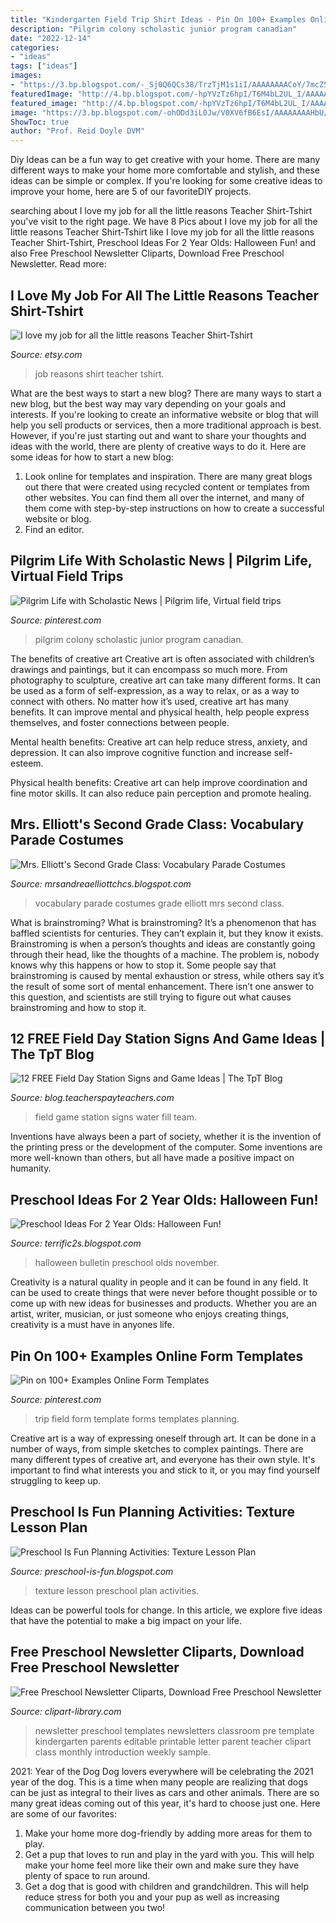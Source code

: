 ```yaml
---
title: "Kindergarten Field Trip Shirt Ideas - Pin On 100+ Examples Online Form Templates"
description: "Pilgrim colony scholastic junior program canadian"
date: "2022-12-14"
categories:
- "ideas"
tags: ["ideas"]
images:
- "https://3.bp.blogspot.com/-_Sj0Q6QCs38/TrzTjM1s1iI/AAAAAAAACoY/7mcZ5aoLfDU/s1600/IMG_0018.JPG"
featuredImage: "http://4.bp.blogspot.com/-hpYVzTz6hpI/T6M4bL2UL_I/AAAAAAAAAeU/-XDzWzjMoRk/s1600/hannah.JPG"
featured_image: "http://4.bp.blogspot.com/-hpYVzTz6hpI/T6M4bL2UL_I/AAAAAAAAAeU/-XDzWzjMoRk/s1600/hannah.JPG"
image: "https://3.bp.blogspot.com/-ohODd3iL0Jw/V0XV6fB6EsI/AAAAAAAAHbU/sJ4BASc393Q5bgIycYMlNXyrZB-IdqUsgCLcB/s640/fillbucket.png"
ShowToc: true
author: "Prof. Reid Doyle DVM"
---
```



Diy Ideas can be a fun way to get creative with your home. There are many different ways to make your home more comfortable and stylish, and these ideas can be simple or complex. If you're looking for some creative ideas to improve your home, here are 5 of our favoriteDIY projects.

	

		
searching about I love my job for all the little reasons Teacher Shirt-Tshirt you've visit to the right page. We have 8 Pics about I love my job for all the little reasons Teacher Shirt-Tshirt like I love my job for all the little reasons Teacher Shirt-Tshirt, Preschool Ideas For 2 Year Olds: Halloween Fun! and also Free Preschool Newsletter Cliparts, Download Free Preschool Newsletter. Read more:
		
    
## I Love My Job For All The Little Reasons Teacher Shirt-Tshirt

<img loading=lazy src="https://img0.etsystatic.com/000/0/6872708/il_570xN.331794742.jpg" onerror="this.onerror=null;this.src='https://tse2.mm.bing.net/th?id=OIP.SXIt15dIgKlHzoAjuHYs1gHaJ6&amp;pid=15.1';" alt="I love my job for all the little reasons Teacher Shirt-Tshirt">

_Source: etsy.com_

>job reasons shirt teacher tshirt. 

	

What are the best ways to start a new blog?
There are many ways to start a new blog, but the best way may vary depending on your goals and interests. If you're looking to create an informative website or blog that will help you sell products or services, then a more traditional approach is best. However, if you're just starting out and want to share your thoughts and ideas with the world, there are plenty of creative ways to do it. Here are some ideas for how to start a new blog: 
1. Look online for templates and inspiration. There are many great blogs out there that were created using recycled content or templates from other websites. You can find them all over the internet, and many of them come with step-by-step instructions on how to create a successful website or blog. 
2. Find an editor.

    
## Pilgrim Life With Scholastic News | Pilgrim Life, Virtual Field Trips

<img loading=lazy src="https://i.pinimg.com/736x/4b/5f/2c/4b5f2c502fa2aef3f60008c82d1f5c8f.jpg" onerror="this.onerror=null;this.src='https://tse1.mm.bing.net/th?id=OIP.UCSJoIIGJN_-ZwgfG5uaPAHaEK&amp;pid=15.1';" alt="Pilgrim Life with Scholastic News | Pilgrim life, Virtual field trips">

_Source: pinterest.com_

>pilgrim colony scholastic junior program canadian. 

	

The benefits of creative art
Creative art is often associated with children’s drawings and paintings, but it can encompass so much more. From photography to sculpture, creative art can take many different forms. It can be used as a form of self-expression, as a way to relax, or as a way to connect with others.
No matter how it’s used, creative art has many benefits. It can improve mental and physical health, help people express themselves, and foster connections between people.

Mental health benefits: Creative art can help reduce stress, anxiety, and depression. It can also improve cognitive function and increase self-esteem.

Physical health benefits: Creative art can help improve coordination and fine motor skills. It can also reduce pain perception and promote healing.

    
## Mrs. Elliott&#039;s Second Grade Class: Vocabulary Parade Costumes

<img loading=lazy src="http://4.bp.blogspot.com/-hpYVzTz6hpI/T6M4bL2UL_I/AAAAAAAAAeU/-XDzWzjMoRk/s1600/hannah.JPG" onerror="this.onerror=null;this.src='https://tse2.mm.bing.net/th?id=OIP.1X1HfUBhCaBc-WPn2bWB2QHaJ4&amp;pid=15.1';" alt="Mrs. Elliott&#039;s Second Grade Class: Vocabulary Parade Costumes">

_Source: mrsandreaelliottchcs.blogspot.com_

>vocabulary parade costumes grade elliott mrs second class. 

	

What is brainstroming?
What is brainstroming? It’s a phenomenon that has baffled scientists for centuries. They can’t explain it, but they know it exists. Brainstroming is when a person’s thoughts and ideas are constantly going through their head, like the thoughts of a machine. The problem is, nobody knows why this happens or how to stop it. Some people say that brainstroming is caused by mental exhaustion or stress, while others say it’s the result of some sort of mental enhancement. There isn’t one answer to this question, and scientists are still trying to figure out what causes brainstroming and how to stop it.

    
## 12 FREE Field Day Station Signs And Game Ideas | The TpT Blog

<img loading=lazy src="https://3.bp.blogspot.com/-ohODd3iL0Jw/V0XV6fB6EsI/AAAAAAAAHbU/sJ4BASc393Q5bgIycYMlNXyrZB-IdqUsgCLcB/s640/fillbucket.png" onerror="this.onerror=null;this.src='https://tse3.mm.bing.net/th?id=OIP.S7gvDQWVCL9kwHqMp2LGjwHaJ4&amp;pid=15.1';" alt="12 FREE Field Day Station Signs and Game Ideas | The TpT Blog">

_Source: blog.teacherspayteachers.com_

>field game station signs water fill team. 

	

Inventions have always been a part of society, whether it is the invention of the printing press or the development of the computer. Some inventions are more well-known than others, but all have made a positive impact on humanity.

    
## Preschool Ideas For 2 Year Olds: Halloween Fun!

<img loading=lazy src="https://3.bp.blogspot.com/-_Sj0Q6QCs38/TrzTjM1s1iI/AAAAAAAACoY/7mcZ5aoLfDU/s1600/IMG_0018.JPG" onerror="this.onerror=null;this.src='https://tse2.mm.bing.net/th?id=OIP.UeHCxOs0FS2_tIjDNJuwWgHaFj&amp;pid=15.1';" alt="Preschool Ideas For 2 Year Olds: Halloween Fun!">

_Source: terrific2s.blogspot.com_

>halloween bulletin preschool olds november. 

	

Creativity is a natural quality in people and it can be found in any field. It can be used to create things that were never before thought possible or to come up with new ideas for businesses and products. Whether you are an artist, writer, musician, or just someone who enjoys creating things, creativity is a must have in anyones life.

    
## Pin On 100+ Examples Online Form Templates

<img loading=lazy src="https://i.pinimg.com/736x/88/53/e0/8853e023a8cc79cc0f1076b9d20ee8c4.jpg" onerror="this.onerror=null;this.src='https://tse2.mm.bing.net/th?id=OIP.WkAvFR40790RZlC8SBz2uQHaJ4&amp;pid=15.1';" alt="Pin on 100+ Examples Online Form Templates">

_Source: pinterest.com_

>trip field form template forms templates planning. 

	

Creative art is a way of expressing oneself through art. It can be done in a number of ways, from simple sketches to complex paintings. There are many different types of creative art, and everyone has their own style. It's important to find what interests you and stick to it, or you may find yourself struggling to keep up.

    
## Preschool Is Fun Planning Activities: Texture Lesson Plan

<img loading=lazy src="http://3.bp.blogspot.com/_PGMgFiLKaQw/S5_2G_daU7I/AAAAAAAABzY/rg6CrOcLwFE/w1200-h630-p-nu/texture-lesson.png" onerror="this.onerror=null;this.src='https://tse1.mm.bing.net/th?id=OIP.ufvG4oE_adhVupgLWop2dQHaD4&amp;pid=15.1';" alt="Preschool Is Fun Planning Activities: Texture Lesson Plan">

_Source: preschool-is-fun.blogspot.com_

>texture lesson preschool plan activities. 

	

Ideas can be powerful tools for change. In this article, we explore five ideas that have the potential to make a big impact on your life.

    
## Free Preschool Newsletter Cliparts, Download Free Preschool Newsletter

<img loading=lazy src="http://clipart-library.com/img/1320573.jpg" onerror="this.onerror=null;this.src='https://tse3.mm.bing.net/th?id=OIP.D1Hhk91w3_WyNEu5Yia2xgHaJ4&amp;pid=15.1';" alt="Free Preschool Newsletter Cliparts, Download Free Preschool Newsletter">

_Source: clipart-library.com_

>newsletter preschool templates newsletters classroom pre template kindergarten parents editable printable letter parent teacher clipart class monthly introduction weekly sample. 

	

2021: Year of the Dog
Dog lovers everywhere will be celebrating the 2021 year of the dog. This is a time when many people are realizing that dogs can be just as integral to their lives as cars and other animals. There are so many great ideas coming out of this year, it's hard to choose just one. Here are some of our favorites: 
1) Make your home more dog-friendly by adding more areas for them to play.
2) Get a pup that loves to run and play in the yard with you. This will help make your home feel more like their own and make sure they have plenty of space to run around. 
3) Get a dog that is good with children and grandchildren. This will help reduce stress for both you and your pup as well as increasing communication between you two!

